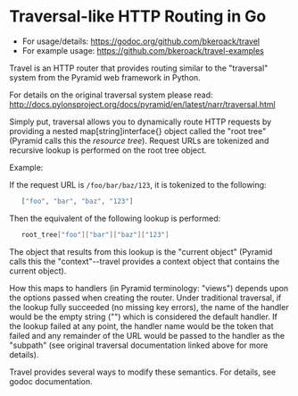 Traversal-like HTTP Routing in Go
=================================

* For usage/details: https://godoc.org/github.com/bkeroack/travel
* For example usage: https://github.com/bkeroack/travel-examples

Travel is an HTTP router that provides routing similar to the "traversal" system from the Pyramid web framework in Python.

For details on the original traversal system please read: http://docs.pylonsproject.org/docs/pyramid/en/latest/narr/traversal.html

Simply put, traversal allows you to dynamically route HTTP requests by providing a nested map[string]interface{} object called the
"root tree" (Pyramid calls this the *resource tree*). Request URLs are tokenized and recursive lookup is performed on the root
tree object.

Example:

If the request URL is ``/foo/bar/baz/123``, it is tokenized to the following:

```json
   ["foo", "bar", "baz", "123"]
```

Then the equivalent of the following lookup is performed:

```go
   root_tree["foo"]["bar"]["baz"]["123"]
```

The object that results from this lookup is the "current object" (Pyramid calls this the "context"--travel provides a context object that contains the current object).

How this maps to handlers (in Pyramid terminology: "views") depends upon the options passed when creating the router. Under traditional
traversal, if the lookup fully succeeded (no missing key errors), the name of the handler would be the empty string ("") which is considered
the default handler. If the lookup failed at any point, the handler name would be the token that failed and any remainder of the URL would
be passed to the handler as the "subpath" (see original traversal documentation linked above for more details).

Travel provides several ways to modify these semantics. For details, see godoc documentation.
